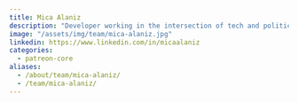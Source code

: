 ```yaml
---
title: Mica Alaniz
description: "Developer working in the intersection of tech and politics."
image: "/assets/img/team/mica-alaniz.jpg"
linkedin: https://www.linkedin.com/in/micaalaniz
categories:
  - patreon-core
aliases:
  - /about/team/mica-alaniz/
  - /team/mica-alaniz/
---
```

